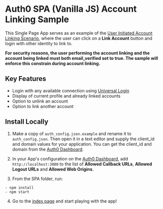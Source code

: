 # Auth0 SPA (Vanilla JS) Account Linking Sample

This Single Page App serves as an example of the [User Initiated Account Linking Scenario](https://auth0.com/docs/link-accounts/user-initiated), where the user can click on a **Link Account** button and login with other identity to link to.

**For security reasons, the user performing the account linking and the account being linked must both email_verified set to true. The sample will enforce this constrain during account linking.**

## Key Features

- Login with any available connection using [Universal Login](https://auth0.com/docs/universal-login)
- Display of current profile and already linked accounts
- Option to unlink an account
- Option to link another account

## Install Locally

1. Make a copy of `auth_config.json.example` and rename it to `auth_config.json`. Then open it in a text editor and supply the client_id and domain values for your application. You can get the client_id and domain from the [Auth0 Dashboard](https://manage.auth0.com).
2. In your App's configuration on the [Auth0 Dashboard](https://manage.auth0.com), add `http://localhost:3000` to the list of **Allowed Callback URLs**, **Allowed Logout URLs** and **Allowed Web Origins**.

3. From the SPA folder, run:

```
- npm install
- npm start
```

4. Go to the [index page](http://localhost:3000) and start playing with the app!
